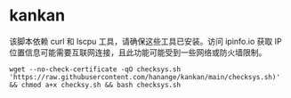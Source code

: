 # kankan


该脚本依赖 curl 和 lscpu 工具，请确保这些工具已安装。访问 ipinfo.io 获取 IP 位置信息可能需要互联网连接，且此功能可能受到一些网络或防火墙限制。

``wget --no-check-certificate -qO checksys.sh 'https://raw.githubusercontent.com/hanange/kankan/main/checksys.sh)' && chmod a+x checksy.sh && bash checksys.sh``
